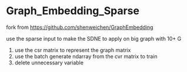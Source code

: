 # Graph_Embedding_Sparse
fork from https://github.com/shenweichen/GraphEmbedding

use the sparse input to make the SDNE to apply on big graph with 10+ G
1. use the csr matrix to represent the graph matrix
2. use the batch generate ndarray from the cvr matrix to train
3. delete unnecessary variable


